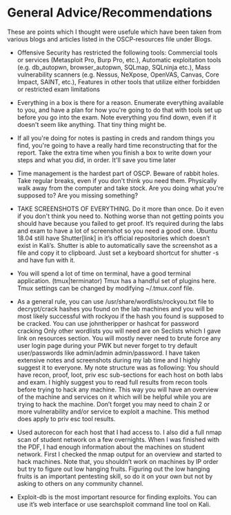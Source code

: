 # General Advice/Recommendations
These are points which I thought were usefule which have been taken from various blogs and articles listed in the OSCP-resources file under Blogs.

- Offensive Security has restricted the following tools: Commercial tools or services (Metasploit Pro, Burp Pro, etc.), Automatic exploitation tools (e.g. db_autopwn, browser_autopwn, SQLmap, SQLninja etc.), Mass vulnerability scanners (e.g. Nessus, NeXpose, OpenVAS, Canvas, Core Impact, SAINT, etc.), Features in other tools that utilize either forbidden or restricted exam limitations

- Everything in a box is there for a reason. Enumerate everything available to you, and have a plan for how you're going to do that with tools set up before you go into the exam. Note everything you find down, even if it doesn't seem like anything. That tiny thing might be.

- If all you're doing for notes is pasting in creds and random things you find, you're going to have a really hard time reconstructing that for the report. Take the extra time when you finish a box to write down your steps and what you did, in order. It'll save you time later

- Time management is the hardest part of OSCP. Beware of rabbit holes. Take regular breaks, even if you don't think you need them. Physically walk away from the computer and take stock. Are you doing what you're supposed to? Are you missing something?

- TAKE SCREENSHOTS OF EVERYTHING. Do it more than once. Do it even if you don't think you need to. Nothing worse than not getting points you should have because you failed to get proof. It’s required during the labs and exam to have a lot of screenshot so you need a good one. Ubuntu 18.04 still have Shutter[link] in it’s official repositories which doesn’t exist in Kali’s. Shutter is able to automatically save the screenshot as a file and copy it to clipboard. Just set a keyboard shortcut for shutter -s and have fun with it.

- You will spend a lot of time on terminal, have a good terminal application. (tmux|terminator) Tmux has a handful set of plugins here. Tmux settings can be changed by modifying ~/.tmux.conf file.

- As a general rule, you can use /usr/share/wordlists/rockyou.txt file to decrypt/crack hashes you found on the lab machines and you will be most likely successful with rockyou if the hash you found is supposed to be cracked. You can use johntheripper or hashcat for password cracking Only other wordlists you will need are on Seclists which I gave link on resources section. You will mostly never need to brute force any user login page during your PWK but never forget to try default user/passwords like admin/admin admin/password. I have taken extensive notes and screenshots during my lab time and I highly suggest it to everyone. My note structure was as following: You should have recon, proof, loot, priv esc sub-sections for each host on both labs and exam. I highly suggest you to read full results from recon tools before trying to hack any machine. This way you will have an overview of the machine and services on it which will be helpful while you are trying to hack the machine. Don’t forget you may need to chain 2 or more vulnerability and/or service to exploit a machine. This method does apply to priv esc tool results.

- Used autorecon for each host that I had access to. I also did a full nmap scan of student network on a few overnights. When I was finished with the PDF, I had enough information about the machines on student network. First I checked the nmap output for an overview and started to hack machines. Note that, you shouldn’t work on machines by IP order but try to figure out low hanging fruits. Figuring out the low hanging fruits is an important pentesting skill, so do it on your own but not by asking to others on any community channel.

- Exploit-db is the most important resource for finding exploits. You can use it’s web interface or use searchsploit command line tool on Kali.

